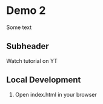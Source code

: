 # Demo 2

Some text

## Subheader

Watch tutorial on YT

## Local Development

1. Open index.html in your browser

